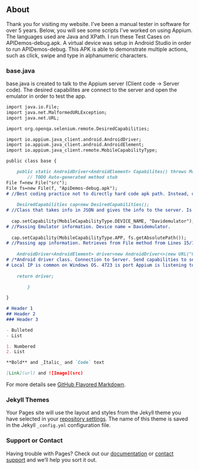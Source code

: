 ## About
Thank you for visiting my website. I've been a manual tester in software for over 5 years. Below, you will see some scripts I've worked on using Appium. The languages used are Java and XPath. I run these Test Cases on APIDemos-debug.apk. A virtual device was setup in Android Studio in order to run APIDemos-debug. This APK is able to demonstrate multiple actions, such as click, swipe and type in alphanumeric characters.

### base.java

base.java is created to talk to the Appium server (Client code -> Server code). The desired capabilites are connect to the server and open the emulator in order to test the app.

```markdown
import java.io.File;
import java.net.MalformedURLException;
import java.net.URL;

import org.openqa.selenium.remote.DesiredCapabilities;

import io.appium.java_client.android.AndroidDriver;
import io.appium.java_client.android.AndroidElement;
import io.appium.java_client.remote.MobileCapabilityType;

public class base {

	public static AndroidDriver<AndroidElement> Capabilites() throws MalformedURLException {
		// TODO Auto-generated method stub
File f=new File("src");
File fs=new File(f, "ApiDemos-debug.apk"); 
# //Best coding practice not to directly hard code apk path. Instead, use this File method. Can copy/paste to other TC's.
		
	DesiredCapabilities cap=new DesiredCapabilities(); 
# //Class that takes info in JSON and gives the info to the server. Is also in Selenium. Package is imported from Selenium.
	
  cap.setCapability(MobileCapabilityType.DEVICE_NAME, "Davidemulator"); 
# //Passing Emulator information. Device name = Davidemulator.
	
  cap.setCapability(MobileCapabilityType.APP, fs.getAbsolutePath()); 
# //Passing app information. Retrieves from File method from Lines 15/16.
	
	AndroidDriver<AndroidElement> driver=new AndroidDriver<>(new URL("http://127.0.0.1:4723/wd/hub"),cap); 
# /*Android driver class. Connection to Server. Send capabilities to server. 
# Local IP is common on Windows OS. 4723 is port Appium is listening to. Can be seen when Appium server is started.*/
	
	return driver;
	
		}

}

# Header 1
## Header 2
### Header 3

- Bulleted
- List

1. Numbered
2. List

**Bold** and _Italic_ and `Code` text

[Link](url) and ![Image](src)
```

For more details see [GitHub Flavored Markdown](https://guides.github.com/features/mastering-markdown/).

### Jekyll Themes

Your Pages site will use the layout and styles from the Jekyll theme you have selected in your [repository settings](https://github.com/DavidSJr/Appium_Java_AndroidStudio/settings). The name of this theme is saved in the Jekyll `_config.yml` configuration file.

### Support or Contact

Having trouble with Pages? Check out our [documentation](https://docs.github.com/categories/github-pages-basics/) or [contact support](https://support.github.com/contact) and we’ll help you sort it out.
